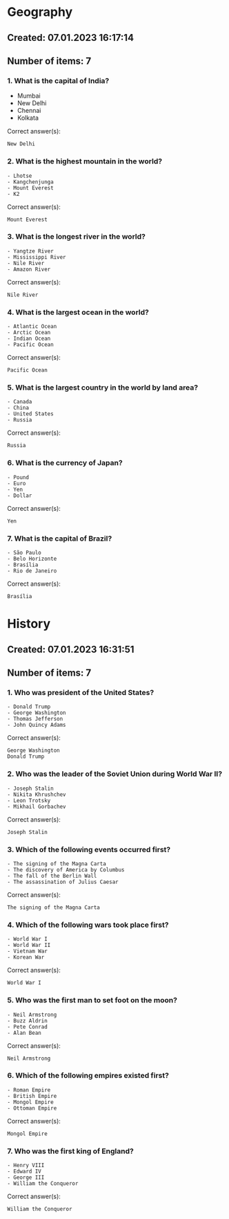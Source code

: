 # Geography
## Created: 07.01.2023 16:17:14
## Number of items: 7
### 1. What is the capital of India?
- Mumbai
- New Delhi
- Chennai
- Kolkata

Correct answer(s):
```
New Delhi
```
### 2. What is the highest mountain in the world?

    - Lhotse
    - Kangchenjunga
    - Mount Everest
    - K2

Correct answer(s):
```
Mount Everest
```
### 3. What is the longest river in the world?

    - Yangtze River
    - Mississippi River
    - Nile River
    - Amazon River

Correct answer(s):
```
Nile River
```
### 4. What is the largest ocean in the world?

    - Atlantic Ocean
    - Arctic Ocean
    - Indian Ocean
    - Pacific Ocean

Correct answer(s):
```
Pacific Ocean
```
### 5. What is the largest country in the world by land area?

    - Canada
    - China
    - United States
    - Russia

Correct answer(s):
```
Russia
```
### 6. What is the currency of Japan?

    - Pound
    - Euro
    - Yen
    - Dollar

Correct answer(s):
```
Yen
```
### 7. What is the capital of Brazil?

    - São Paulo
    - Belo Horizonte
    - Brasília
    - Rio de Janeiro

Correct answer(s):
```
Brasília
```
# History
## Created: 07.01.2023 16:31:51
## Number of items: 7
### 1. Who was president of the United States?

    - Donald Trump
    - George Washington
    - Thomas Jefferson
    - John Quincy Adams

Correct answer(s):
```
George Washington
Donald Trump
```
### 2. Who was the leader of the Soviet Union during World War II?

    - Joseph Stalin
    - Nikita Khrushchev
    - Leon Trotsky
    - Mikhail Gorbachev

Correct answer(s):
```
Joseph Stalin
```
### 3. Which of the following events occurred first?

    - The signing of the Magna Carta
    - The discovery of America by Columbus
    - The fall of the Berlin Wall
    - The assassination of Julius Caesar

Correct answer(s):
```
The signing of the Magna Carta
```
### 4. Which of the following wars took place first?

    - World War I
    - World War II
    - Vietnam War
    - Korean War

Correct answer(s):
```
World War I
```
### 5. Who was the first man to set foot on the moon?

    - Neil Armstrong
    - Buzz Aldrin
    - Pete Conrad
    - Alan Bean

Correct answer(s):
```
Neil Armstrong
```
### 6. Which of the following empires existed first?

    - Roman Empire
    - British Empire
    - Mongol Empire
    - Ottoman Empire

Correct answer(s):
```
Mongol Empire
```
### 7. Who was the first king of England?

    - Henry VIII
    - Edward IV
    - George III
    - William the Conqueror

Correct answer(s):
```
William the Conqueror
```
